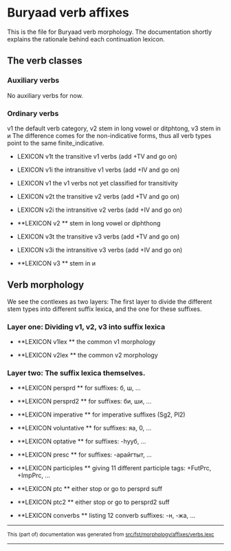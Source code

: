 # Buryaad verb affixes

This is the file for Buryaad verb morphology. The documentation
shortly explains the rationale behind each continuation lexicon.

## The verb classes

### Auxiliary verbs

No auxiliary verbs for now.

### Ordinary verbs

v1 the default verb category, v2 stem in long vowel or ditphtong, 
v3 stem in и
The difference comes for the non-indicative forms, thus
all verb types point to the same finite_indicative.

* LEXICON v1t  the transitive v1 verbs (add +TV and go on)

* LEXICON v1i  the intransitive v1 verbs (add +IV and go on)

* LEXICON v1  the v1 verbs not yet classified for transitivity

* LEXICON v2t  the transitive v2 verbs (add +TV and go on)

* LEXICON v2i  the intransitive v2 verbs (add +IV and go on)

* **LEXICON v2 ** stem in long vowel or diphthong

* LEXICON v3t  the transitive v3 verbs (add +TV and go on)

* LEXICON v3i  the intransitive v3 verbs (add +IV and go on)

* **LEXICON v3 ** stem in и

## Verb morphology
We see the contlexes as two layers: The first layer to divide
the different stem types into different suffix lexica, and
the one for these suffixes.

### Layer one: Dividing v1, v2, v3 into suffix lexica

* **LEXICON v1lex ** the common v1 morphology

* **LEXICON v2lex ** the common v2 morphology

### Layer two: The suffix lexica themselves.

* **LEXICON persprd  ** for suffixes: б, ш, ...

* **LEXICON persprd2  ** for suffixes: би, ши, ...

* **LEXICON imperative   ** for imperative suffixes (Sg2, Pl2)

* **LEXICON voluntative   ** for suffixes: яа, 0, ...

* **LEXICON optative   ** for suffixes: -һууб, ...

* **LEXICON presc  ** for suffixes: -арайгтыт, ...

* **LEXICON participles   ** giving 11 different participle tags: +FutPrc, +ImpPrc, ...

* **LEXICON ptc   ** either stop or go to persprd suff

* **LEXICON ptc2   ** either stop or go to persprd2 suff

* **LEXICON converbs   ** listing 12 converb suffixes: -н, -жа, ...

* * *

<small>This (part of) documentation was generated from [src/fst/morphology/affixes/verbs.lexc](https://github.com/giellalt/lang-bxr/blob/main/src/fst/morphology/affixes/verbs.lexc)</small>

---

